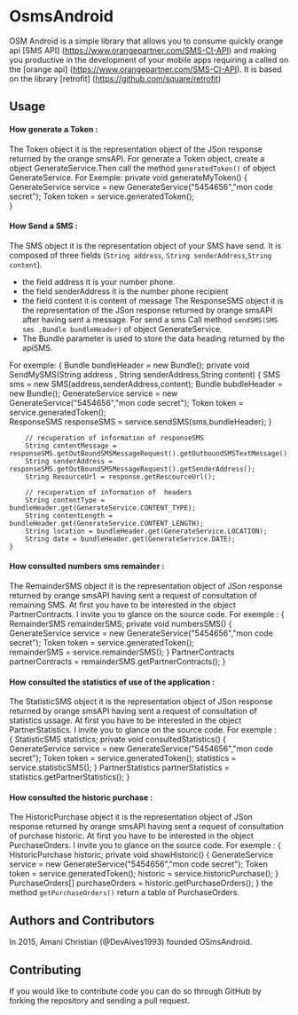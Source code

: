# OsmsAndroid
OSM Android is a simple library that allows you to consume  quickly orange api [SMS API] (https://www.orangepartner.com/SMS-CI-API) and making you productive in the development of your mobile apps requiring a called on the [orange api] (https://www.orangepartner.com/SMS-CI-API).
It is based on the library [retrofit] (https://github.com/square/retrofit)


## Usage

#### How generate a Token :

The Token object it is the representation object of the JSon response returned by the orange smsAPI.
For generate a Token object, create a object GenerateService.Then call the method `generatedToken()` of 
object GenerateService.
For Exemple:
    private void generateMyToken()
    {
      GenerateService service = new GenerateService("5454656","mon code secret");
      Token token = service.generatedToken();  
    }
  
#### How Send a SMS :

The SMS object it is the representation object of your SMS have send.
It is composed of three fields (`String address`, `String senderAddress`,`String content`).
* the field address it is your number phone.
* the field senderAddress it is the number phone recipient 
* the field content it is content of message
The ResponseSMS object it is the representation of the JSon response returned by  orange smsAPI after having sent a message.
For send a sms Call method `sendSMS(SMS sms ,Bundle bundleHeader)` of object GenerateService.
* The Bundle parameter is used to store the data heading returned by the apiSMS.

For exemple:
	{
		Bundle bundleHeader = new Bundle();
		private void SendMySMS(String address , String senderAddress,String content)
		{
			SMS sms = new SMS(address,senderAddress,content);
			Bundle bubdleHeader = new Bundle();
			GenerateService service = new GenerateService("5454656","mon code secret");
			Token token = service.generatedToken();  
			ResponseSMS responseSMS = service.sendSMS(sms,bundleHeader);
		}
		
		// recuperation of information of responseSMS
		String contentMessage = responseSMS.getOutBoundSMSMessageRequest().getOutboundSMSTextMessage();
		String senderAddress = responseSMS.getOutBoundSMSMessageRequest().getSenderAddress();
		String ResourceUrl = response.getRescourceUrl();
		
		// recuperation of information of  headers
		String contentType = bundleHeader.get(GenerateService.CONTENT_TYPE);
		String contentLength = bundleHeader.get(GenerateService.CONTENT_LENGTH);
		String location = bundleHeader.get(GenerateService.LOCATION);
		String date = bundleHeader.get(GenerateService.DATE);
	}

#### How consulted numbers sms remainder :

The RemainderSMS object it is the representation object of JSon response returned by orange smsAPI having sent a request of consultation of remaining SMS.
At first you have to be interested in the object PartnerContracts. I invite you to glance on the source code.
For exemple :
	{
		RemainderSMS remainderSMS;
		private void numbersSMS()
		{
			GenerateService service = new GenerateService("5454656","mon code secret");
			Token token = service.generatedToken();  
			remainderSMS = service.remainderSMS();
		}
		PartnerContracts partnerContracts =  remainderSMS.getPartnerContracts();
	}


#### How consulted the statistics of use of the application :

The StatisticSMS object it is the representation object of JSon response returned by orange smsAPI having sent a request of consultation of statistics ussage.
At first you have to be interested in the object PartnerStatistics. I invite you to glance on the source code.
For exemple :	
	{
		StatisticSMS statistics;
		private void consultedStatistics()
		{
			GenerateService service = new GenerateService("5454656","mon code secret");
			Token token = service.generatedToken();
			statistics = service.statisticSMS();
		}
		PartnerStatistics partnerStatistics = statistics.getPartnerStatistics();
	}

#### How consulted the historic purchase :

The HistoricPurchase object it is the representation object of JSon response returned by orange smsAPI having sent a request of consultation of purchase historic.
At first you have to be interested in the object PurchaseOrders. I invite you to glance on the source code.
For exemple :
	{
		HistoricPurchase historic;
		private void showHistoric()
		{
			GenerateService service = new GenerateService("5454656","mon code secret");
			Token token = service.generatedToken();
			historic = service.historicPurchase();
		}
		PurchaseOrders[] purchaseOrders = historic.getPurchaseOrders();
	}
 the method `getPurchaseOrders()` return a table of PurchaseOrders.
 
## Authors and Contributors
In 2015, Amani Christian (@DevAlves1993) founded OSmsAndroid.

## Contributing
If you would like to contribute code you can do so through GitHub by forking the repository and sending a pull request.